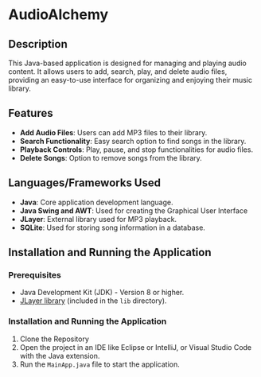 # AudioAlchemy

## Description
This Java-based application is designed for managing and playing audio content. It allows users to add, search, play, and delete audio files, providing an easy-to-use interface for organizing and enjoying their music library.

## Features
- **Add Audio Files**: Users can add MP3 files to their library.
- **Search Functionality**: Easy search option to find songs in the library.
- **Playback Controls**: Play, pause, and stop functionalities for audio files.
- **Delete Songs**: Option to remove songs from the library.

## Languages/Frameworks Used
- **Java**: Core application development language.
- **Java Swing and AWT**: Used for creating the Graphical User Interface
- **JLayer**: External library used for MP3 playback.
- **SQLite**: Used for storing song information in a database.

## Installation and Running the Application

### Prerequisites
- Java Development Kit (JDK) - Version 8 or higher.
- [JLayer library](http://www.javazoom.net/javalayer/javalayer.html) (included in the `lib` directory).

### Installation and Running the Application
1. Clone the Repository
2. Open the project in an IDE like Eclipse or IntelliJ, or Visual Studio Code with the Java extension.
3. Run the `MainApp.java` file to start the application.


